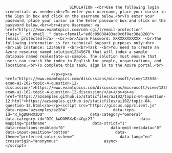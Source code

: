 <p class="card-text">
							
								SIMULATION -<br>Use the following login credentials as needed:<br>To enter your username, place your cursor in the Sign in box and click on the username below.<br>To enter your password, place your cursor in the Enter password box and click on the password below.<br><br>Azure Username: <a href="https://www.examtopics.com/cdn-cgi/l/email-protection" class="__cf_email__" data-cfemail="ed8c89808483ad8c8f8ec38e8280">[email protected]</a> -<br><br>Azure Password: XXXXXXXXXXXX -<br>The following information is for technical support purposes only:<br><br>Lab Instance: 12345678 -<br><br>Task -<br>You need to create an Azure resource named solution12345678 that will index a sample database named realestate-us-sample. The solution must ensure that users can search the index in English for people, organizations, and locations.<br>To complete this task, sign in to the Azure portal.<br>
							
						</p><p><a href="https://www.examtopics.com/discussions/microsoft/view/125536-exam-ai-102-topic-4-question-12-discussion/">https://www.examtopics.com/discussions/microsoft/view/125536-exam-ai-102-topic-4-question-12-discussion/</a></p><p><a href="https://azsamples.github.io/staticfiles/ai102/topic-04-question-12.html">https://azsamples.github.io/staticfiles/ai102/topic-04-question-12.html</a></p><script src="https://giscus.app/client.js"                    data-repo="azsamples/az204"                    data-repo-id="R_kgDOMRXzDQ"                    data-category="General"                    data-category-id="DIC_kwDOMRXzDc4Cgi27"                    data-mapping="pathname"                    data-strict="1"                    data-reactions-enabled="0"                    data-emit-metadata="0"                    data-input-position="bottom"                    data-theme="preferred_color_scheme"                    data-lang="en"                    crossorigin="anonymous"                    async>                    </script>